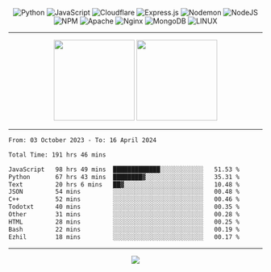 <div align="center">
  
![Python](https://img.shields.io/badge/python-3670A0?style=for-the-badge&logo=python&logoColor=ffdd54) ![JavaScript](https://img.shields.io/badge/javascript-%23323330.svg?style=for-the-badge&logo=javascript&logoColor=%23F7DF1E) ![Cloudflare](https://img.shields.io/badge/Cloudflare-F38020?style=for-the-badge&logo=Cloudflare&logoColor=white) ![Express.js](https://img.shields.io/badge/express.js-%23404d59.svg?style=for-the-badge&logo=express&logoColor=%2361DAFB) ![Nodemon](https://img.shields.io/badge/NODEMON-%23323330.svg?style=for-the-badge&logo=nodemon&logoColor=%BBDEAD) ![NodeJS](https://img.shields.io/badge/node.js-6DA55F?style=for-the-badge&logo=node.js&logoColor=white) ![NPM](https://img.shields.io/badge/NPM-%23CB3837.svg?style=for-the-badge&logo=npm&logoColor=white) ![Apache](https://img.shields.io/badge/apache-%23D42029.svg?style=for-the-badge&logo=apache&logoColor=white) ![Nginx](https://img.shields.io/badge/nginx-%23009639.svg?style=for-the-badge&logo=nginx&logoColor=white) ![MongoDB](https://img.shields.io/badge/MongoDB-%234ea94b.svg?style=for-the-badge&logo=mongodb&logoColor=white) ![LINUX](https://img.shields.io/badge/Linux-FCC624?style=for-the-badge&logo=linux&logoColor=black)

---


<img src="https://github-readme-streak-stats.herokuapp.com/?user=anotherrandomonline&theme=react" height="160"/>
  
<img src="https://github-readme-stats.vercel.app/api?username=anotherrandomonline&show_icons=true&include_all_commits=true&theme=react" height="160"/>
</div>

---

<!--START_SECTION:waka-->

```txt
From: 03 October 2023 - To: 16 April 2024

Total Time: 191 hrs 46 mins

JavaScript   98 hrs 49 mins  █████████████░░░░░░░░░░░░   51.53 %
Python       67 hrs 43 mins  ████████▓░░░░░░░░░░░░░░░░   35.31 %
Text         20 hrs 6 mins   ██▓░░░░░░░░░░░░░░░░░░░░░░   10.48 %
JSON         54 mins         ░░░░░░░░░░░░░░░░░░░░░░░░░   00.48 %
C++          52 mins         ░░░░░░░░░░░░░░░░░░░░░░░░░   00.46 %
Todotxt      40 mins         ░░░░░░░░░░░░░░░░░░░░░░░░░   00.35 %
Other        31 mins         ░░░░░░░░░░░░░░░░░░░░░░░░░   00.28 %
HTML         28 mins         ░░░░░░░░░░░░░░░░░░░░░░░░░   00.25 %
Bash         22 mins         ░░░░░░░░░░░░░░░░░░░░░░░░░   00.19 %
Ezhil        18 mins         ░░░░░░░░░░░░░░░░░░░░░░░░░   00.17 %
```

<!--END_SECTION:waka-->

---

<div align="center">
  
![](https://github-profile-trophy.vercel.app/?username=anotherrandomonline&theme=darkhub&no-frame=true&no-bg=true&margin-w=4)

</div>
